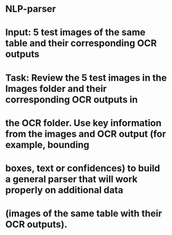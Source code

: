 # NLP-parser

# Input: 5 test images of the same table and their corresponding OCR outputs

# Task: Review the 5 test images in the Images folder and their corresponding OCR outputs in
# the OCR folder. Use key information from the images and OCR output (for example, bounding
# boxes, text or confidences) to build a general parser that will work properly on additional data
# (images of the same table with their OCR outputs).
